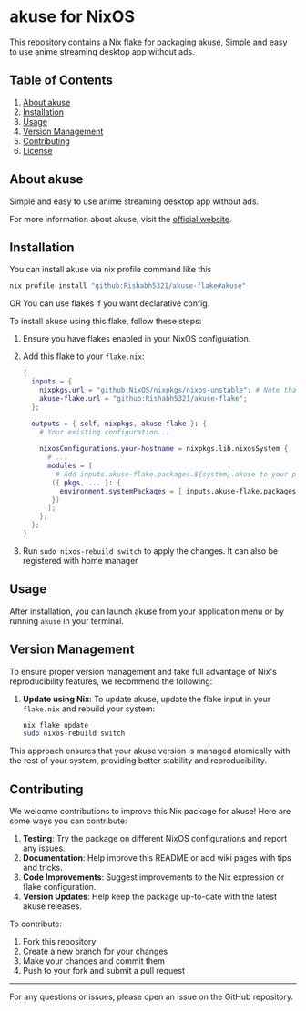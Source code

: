 # akuse for NixOS

This repository contains a Nix flake for packaging akuse, Simple and easy to use anime streaming desktop app without ads.

## Table of Contents

1. [About akuse](#about-akuse)
2. [Installation](#installation)
3. [Usage](#usage)
4. [Version Management](#version-management)
5. [Contributing](#contributing)
6. [License](#license)

## About akuse

Simple and easy to use anime streaming desktop app without ads.

For more information about akuse, visit the [official website](https://github.com/akuse-app/akuse/).

## Installation

You can install akuse via nix profile command like this
  ```nix
  nix profile install "github:Rishabh5321/akuse-flake#akuse"
  ```

OR You can use flakes if you want declarative config.

To install akuse using this flake, follow these steps:

1. Ensure you have flakes enabled in your NixOS configuration.

2. Add this flake to your `flake.nix`:

   ```nix
   {
     inputs = {
       nixpkgs.url = "github:NixOS/nixpkgs/nixos-unstable"; # Note that nixos unstable channel is required
       akuse-flake.url = "github:Rishabh5321/akuse-flake";
     };

     outputs = { self, nixpkgs, akuse-flake }: {
       # Your existing configuration...
       
       nixosConfigurations.your-hostname = nixpkgs.lib.nixosSystem {
         # ...
         modules = [
           # Add inputs.akuse-flake.packages.${system}.akuse to your pkgs file
          ({ pkgs, ... }: {
            environment.systemPackages = [ inputs.akuse-flake.packages."x86_64-linux".akuse ];
          })
         ];
       };
     };
   }
   ```

3. Run `sudo nixos-rebuild switch` to apply the changes. It can also be registered with home manager

## Usage

After installation, you can launch akuse from your application menu or by running `akuse` in your terminal.

## Version Management

To ensure proper version management and take full advantage of Nix's reproducibility features, we recommend the following:

1. **Update using Nix**:
   To update akuse, update the flake input in your `flake.nix` and rebuild your system:

   ```sh
   nix flake update
   sudo nixos-rebuild switch
   ```

This approach ensures that your akuse version is managed atomically with the rest of your system, providing better stability and reproducibility.

## Contributing

We welcome contributions to improve this Nix package for akuse! Here are some ways you can contribute:

1. **Testing**: Try the package on different NixOS configurations and report any issues.
2. **Documentation**: Help improve this README or add wiki pages with tips and tricks.
3. **Code Improvements**: Suggest improvements to the Nix expression or flake configuration.
4. **Version Updates**: Help keep the package up-to-date with the latest akuse releases.

To contribute:

1. Fork this repository
2. Create a new branch for your changes
3. Make your changes and commit them
4. Push to your fork and submit a pull request

---

For any questions or issues, please open an issue on the GitHub repository.
